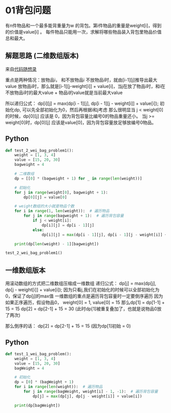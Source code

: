 # 01背包问题
有n件物品和一个最多能背重量为w 的背包。第i件物品的重量是weight[i]，得到的价值是value[i] 。
每件物品只能用一次，求解将哪些物品装入背包里物品价值总和最大。

## 解题思路 (二维数组版本)
来自[代码随想录](https://programmercarl.com/%E8%83%8C%E5%8C%85%E7%90%86%E8%AE%BA%E5%9F%BA%E7%A1%8001%E8%83%8C%E5%8C%85-1.html#%E6%80%9D%E8%B7%AF)

重点是两种情况：放物品i， 和不放物品i
不放物品i时，就由[i-1][j]推导出最大value
放物品i时，那么就是[i-1][j-weight[i]] + value[i]，当j在放了物品i时，和i在不放物品i时的最大value + 物品i的value就是当前最大value

所以递归公式： dp[i][j] = max(dp[i - 1][j], dp[i - 1][j - weight[i]] + value[i]);
初始化dp, 可以先全部初始化为0，然后再根据i和j考虑
那么很明显当 j < weight[0]的时候，dp[0][j] 应该是 0，因为背包容量比编号0的物品重量还小。
当j >= weight[0]时，dp[0][j] 应该是value[0]，因为背包容量放足够放编号0物品。

## Python
```python
def test_2_wei_bag_problem1():
    weight = [1, 3, 4]
    value = [15, 20, 30]
    bagweight = 4

    # 二维数组
    dp = [[0] * (bagweight + 1) for _ in range(len(weight))]

    # 初始化
    for j in range(weight[0], bagweight + 1):
        dp[0][j] = value[0]

    # weight数组的大小就是物品个数
    for i in range(1, len(weight)):  # 遍历物品
        for j in range(bagweight + 1):  # 遍历背包容量
            if j < weight[i]:
                dp[i][j] = dp[i - 1][j]
            else:
                dp[i][j] = max(dp[i - 1][j], dp[i - 1][j - weight[i]] + value[i])

    print(dp[len(weight) - 1][bagweight])

test_2_wei_bag_problem1()
```

## 一维数组版本
用滚动数组的方式把二维数组压缩成一维数组
递归公式： dp[j] = max(dp[j], dp[j - weight[i]] + value[i]);
因为只看j,我们在初始化的时候可以全部初始化为0，保证了dp[j]的max值
一维数组的重点是遍历背包容量时一定要倒序遍历
因为如果正序遍历，假设物品0， weight[0] = 1, value[0] = 15
那么dp[1] = dp[1-1] + 15 = 15
dp[2] = dp[2-1] + 15 = 30 (此时dp[1]被重复叠加了，也就是说物品0放了两次)

那么倒序的话：
dp[2] = dp[2-1] + 15 = 15 (因为dp[1]初始 = 0)

## Python
```python
def test_1_wei_bag_problem():
    weight = [1, 3, 4]
    value = [15, 20, 30]
    bagWeight = 4

    # 初始化
    dp = [0] * (bagWeight + 1)
    for i in range(len(weight)):  # 遍历物品
        for j in range(bagWeight, weight[i] - 1, -1):  # 遍历背包容量
            dp[j] = max(dp[j], dp[j - weight[i]] + value[i])

    print(dp[bagWeight])
```